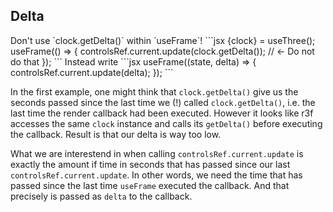<h2>Delta</h2>
Don't use `clock.getDelta()` within `useFrame`!
```jsx    
{clock} = useThree();
useFrame(() => {
    controlsRef.current.update(clock.getDelta()); // <- Do not do that
});
```
Instead write
```jsx    
useFrame((state, delta) => {
    controlsRef.current.update(delta);
});
```

In the first example, one might think that `clock.getDelta()` give us the seconds passed since the last time we (!) called `clock.getDelta()`, i.e. the last time the render callback had been executed. However it looks like r3f accesses the same `clock` instance and calls its `getDelta()` before executing the callback. Result is that our delta is way too low.

What we are interestend in when calling `controlsRef.current.update` is exactly the amount if time in seconds that has passed since our last `controlsRef.current.update`. In other words, we need the time that has passed since the last time `useFrame` executed the callback. And that precisely is passed as `delta` to the callback.
